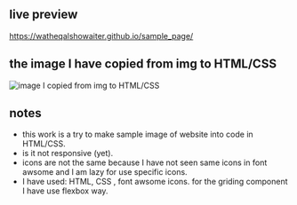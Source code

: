 ## live preview
https://watheqalshowaiter.github.io/sample_page/

## the image I have copied from img to HTML/CSS

![image I copied from img to HTML/CSS](https://github.com/WatheqAlshowaiter/sample_page/blob/master/image.jpg?raw=true)

## notes

- this work is a try to make sample image of website into code in HTML/CSS.
- is it not responsive (yet).
- icons are not the same because I have not seen same icons in font awsome and I am lazy for use specific icons.
- I have used: HTML, CSS , font awsome icons. for the griding component I have use flexbox way.
